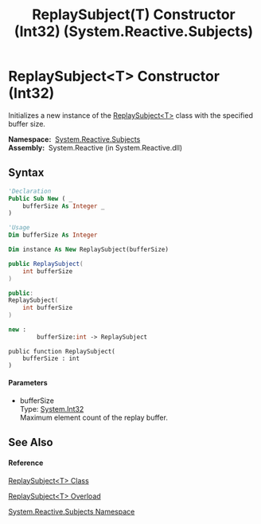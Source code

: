 ﻿---
title: ReplaySubject(T) Constructor (Int32) (System.Reactive.Subjects)
TOCTitle: ReplaySubject(T) Constructor (Int32)
ms:assetid: M:System.Reactive.Subjects.ReplaySubject`1.#ctor(System.Int32)
ms:mtpsurl: https://msdn.microsoft.com/en-us/library/Hh229429(v=VS.103)
ms:contentKeyID: 36068846
ms.date: 06/28/2011
mtps_version: v=VS.103
dev_langs:
- vb
- csharp
- c++
- fsharp
- jscript
---

# ReplaySubject\<T\> Constructor (Int32)

Initializes a new instance of the [ReplaySubject\<T\>](hh211810\(v=vs.103\).md) class with the specified buffer size.

**Namespace:**  [System.Reactive.Subjects](hh211639\(v=vs.103\).md)  
**Assembly:**  System.Reactive (in System.Reactive.dll)

## Syntax

``` vb
'Declaration
Public Sub New ( _
    bufferSize As Integer _
)
```

``` vb
'Usage
Dim bufferSize As Integer

Dim instance As New ReplaySubject(bufferSize)
```

``` csharp
public ReplaySubject(
    int bufferSize
)
```

``` c++
public:
ReplaySubject(
    int bufferSize
)
```

``` fsharp
new : 
        bufferSize:int -> ReplaySubject
```

``` jscript
public function ReplaySubject(
    bufferSize : int
)
```

#### Parameters

  - bufferSize  
    Type: [System.Int32](https://msdn.microsoft.com/en-us/library/td2s409d)  
    Maximum element count of the replay buffer.  

## See Also

#### Reference

[ReplaySubject\<T\> Class](hh211810\(v=vs.103\).md)

[ReplaySubject\<T\> Overload](hh211817\(v=vs.103\).md)

[System.Reactive.Subjects Namespace](hh211639\(v=vs.103\).md)

